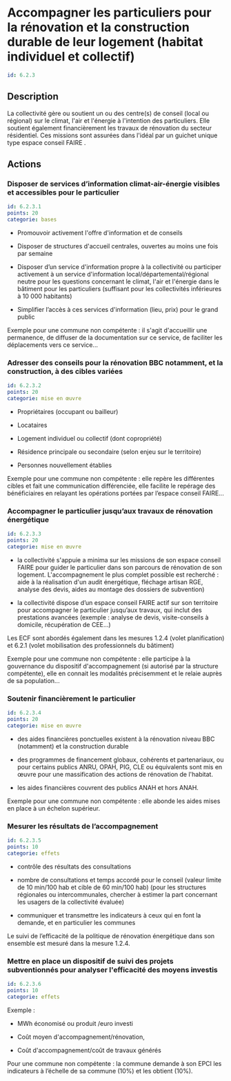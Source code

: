 # Accompagner les particuliers pour la rénovation et la construction durable de leur logement (habitat individuel et collectif)
```yaml
id: 6.2.3
```
## Description
La collectivité gère ou soutient un ou des centre(s) de conseil (local ou régional) sur le climat, l'air et l'énergie à l'intention des particuliers. Elle soutient également financièrement les travaux de rénovation du secteur résidentiel. Ces missions sont assurées dans l'idéal par un guichet unique type espace conseil FAIRE .



## Actions
### Disposer de services d’information climat-air-énergie visibles et accessibles pour le particulier
```yaml
id: 6.2.3.1
points: 20
categorie: bases
```
- Promouvoir activement l'offre d'information et de conseils 

- Disposer de structures d'accueil centrales, ouvertes au moins une fois par semaine 

- Disposer d’un service d'information propre à la collectivité ou participer activement à un service d'information local/départemental/régional neutre pour les questions concernant le climat, l'air et l'énergie dans le bâtiment pour les particuliers (suffisant pour les collectivités inférieures à 10 000 habitants)

- Simplifier l’accès à ces services d'information (lieu, prix) pour le grand public

Exemple pour une commune non compétente : il s'agit d'accueillir une permanence, de diffuser de la documentation sur ce service, de faciliter les déplacements vers ce service...




### Adresser des conseils pour la rénovation BBC notamment, et la construction, à des cibles variées
```yaml
id: 6.2.3.2
points: 20
categorie: mise en œuvre
```
- Propriétaires (occupant ou bailleur)

- Locataires

- Logement individuel ou collectif (dont copropriété)

- Résidence principale ou secondaire (selon enjeu sur le territoire)

- Personnes nouvellement établies 

Exemple pour une commune non compétente : elle repère les différentes cibles et fait une communication différenciée, elle facilite le repérage des bénéficiaires en relayant les opérations portées par l’espace conseil FAIRE...




### Accompagner le particulier jusqu’aux travaux de rénovation énergétique
```yaml
id: 6.2.3.3
points: 20
categorie: mise en œuvre
```
- la collectivité s'appuie a minima sur les missions de son espace conseil FAIRE pour guider le particulier dans son parcours de rénovation de son logement. L'accompagnement le plus complet possible est recherché : aide à la réalisation d'un audit énergétique, fléchage artisan RGE, analyse des devis, aides au montage des dossiers de subvention)

- la collectivité dispose  d’un espace conseil FAIRE actif sur son territoire pour accompagner le particulier jusqu’aux travaux, qui inclut des prestations avancées (exemple : analyse de devis, visite-conseils à domicile, récupération de CEE…) 

Les ECF sont abordés également dans les mesures 1.2.4 (volet planification) et 6.2.1 (volet mobilisation des professionnels du bâtiment)

Exemple pour une commune non compétente : elle participe à la gouvernance du dispositif d'accompagnement (si autorisé par la structure compétente), elle en connait les modalités précisemment et le relaie auprès de sa population...






### Soutenir financièrement  le particulier
```yaml
id: 6.2.3.4
points: 20
categorie: mise en œuvre
```
- des aides financières ponctuelles existent à la rénovation niveau BBC (notamment) et la construction durable

- des programmes de financement globaux, cohérents et partenariaux, ou pour certains publics ANRU, OPAH, PIG, CLE ou équivalents sont mis en œuvre pour une massification des actions de rénovation de l'habitat.

- les aides financières couvrent des publics ANAH et hors ANAH.

Exemple pour une commune non compétente : elle abonde les aides mises en place à un échelon supérieur.






### Mesurer les résultats de l’accompagnement
```yaml
id: 6.2.3.5
points: 10
categorie: effets
```
- contrôle des résultats des consultations

- nombre de consultations et temps accordé pour le conseil (valeur limite de 10 min/100 hab et cible de 60 min/100 hab) (pour les structures régionales ou intercommunales, chercher à estimer la part concernant les usagers de la collectivité évaluée)

- communiquer et transmettre les indicateurs à ceux qui en font la demande, et en particulier les communes

Le suivi de l’efficacité de la politique de rénovation énergétique dans son ensemble est mesuré dans la mesure 1.2.4.






### Mettre en place un dispositif de suivi des projets subventionnés pour analyser l'efficacité des moyens investis
```yaml
id: 6.2.3.6
points: 10
categorie: effets
```
Exemple :

- MWh économisé ou produit /euro investi

- Coût moyen d'accompagnement/rénovation, 

- Coût d'accompagnement/coût de travaux générés



Pour une commune non compétente : la commune demande à son EPCI les indicateurs à l’échelle de sa commune (10%) et les obtient (10%).










